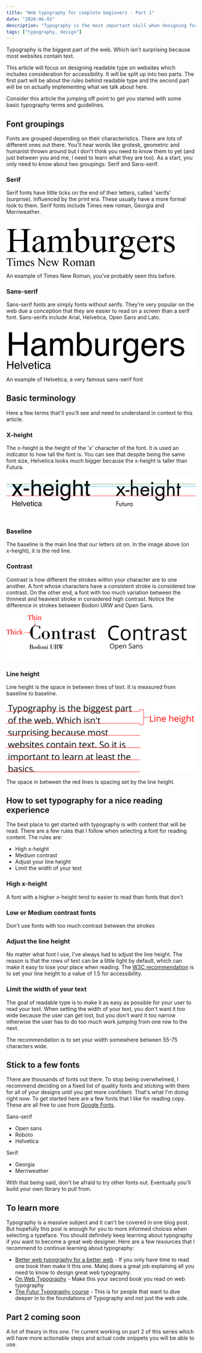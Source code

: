 ```yaml
---
title: "Web typography for complete beginners - Part 1"
date: "2020-06-03"
description: "Typography is the most important skill when designing for the web"
tags: ["typography, design"]
---
```


Typography is the biggest part of the web. Which isn't surprising because most websites contain text.

This article will focus on designing readable type on websites which includes consideration for accessibility. It will be split up into two parts. The first part will be about the rules behind readable type and the second part will be on actually implementing what we talk about here.

Consider this article the jumping off point to get you started with some basic typography terms and guidelines.

## Font groupings

Fonts are grouped depending on their characteristics. There are lots of different ones out there. You'll hear words like grotesk, geometric and humanist thrown around but I don't think you need to know them to yet (and just between you and me, I need to learn what they are too). As a start, you only need to know about two groupings: Serif and Sans-serif.

### Serif

Serif fonts have little ticks on the end of their letters, called 'serifs' (surprise). Influenced by the print era. These usually have a more formal look to them. Serif fonts include Times new roman, Georgia and Merriweather.

![An example of Times New Roman, you've probably seen this before.](serif.jpg)

An example of Times New Roman, you've probably seen this before.

### Sans-serif

Sans-serif fonts are simply fonts without serifs. They're very popular on the web due a conception that they are easier to read on a screen than a serif font. Sans-serifs include Arial, Helvetica, Open Sans and Lato.

![An example of Helvetica, a very famous sans-serif font](sans-serif.jpg)

An example of Helvetica, a very famous sans-serif font

## Basic terminology

Here a few terms that'll you'll see and need to understand in context to this article.

### X-height

The x-height is the height of the 'x' character of the font. It is used an indicator to how tall the font is. You can see that despite being the same font size, Helvetica looks much bigger because the x-height is taller than Futura.

![example of x-height](x-height.jpg)

### Baseline

The baseline is the main line that our letters sit on. In the image above (on x-height), it is the red line.

### Contrast

Contrast is how different the strokes within your character are to one another. A font whose characters have a consistent stroke is considered low contrast. On the other end, a font with too much variation between the thinnest and heaviest stroke in considered high contrast. Notice the difference in strokes between Bodoni URW and Open Sans.

![An example of two fonts (Bodoni and Open Sans) to show contrast.](contrast.jpg)

### Line height

Line height is the space in between lines of text. It is measured from baseline to baseline.

![A paragraph with red lines to show line height](line-height.jpg)

The space in between the red lines is spacing set by the line height.

## How to set typography for a nice reading experience

The best place to get started with typography is with content that will be read. There are a few rules that I follow when selecting a font for reading content. The rules are:

- High x-height
- Medium contrast
- Adjust your line height
- Limit the width of your text

### High x-height

A font with a higher x-height tend to easier to read than fonts that don't

### Low or Medium contrast fonts

Don't use fonts with too much contrast between the strokes

### Adjust the line height

No matter what font I use, I've always had to adjust the line height. The reason is that the rows of text can be a little tight by default, which can make it easy to lose your place when reading. The [W3C recommendation](https://www.w3.org/TR/WCAG21/#visual-presentation) is to set your line height to a value of 1.5 for accessibility.

### Limit the width of your text

The goal of readable type is to make it as easy as possible for your user to read your text. When setting the width of your text, you don't want it too wide because the user can get lost, but you don't want it too narrow otherwise the user has to do too much work jumping from one row to the next.

The recommendation is to set your width somewhere between 55-75 characters wide.

## Stick to a few fonts

There are thousands of fonts out there. To stop being overwhelmed, I recommend deciding on a fixed list of quality fonts and sticking with them for all of your designs until you get more confident. That's what I'm doing right now. To get started here are a few fonts that I like for reading copy. These are all free to use from [Google Fonts](https://fonts.google.com).

Sans-serif

- Open sans
- Roboto
- Helvetica

Serif

- Georgia
- Merriweather

With that being said, don't be afraid to try other fonts out. Eventually you'll build your own library to pull from.

## To learn more

Typography is a massive subject and it can't be covered in one blog post. But hopefully this post is enough for you to more informed choices when selecting a typeface. You should definitely keep learning about typography if you want to become a great web designer. Here are a few resources that I recommend to continue learning about typography:

- [Better web typography for a better web](https://betterwebtype.com/web-typography-book/) - If you only have time to read one book then make it this one. Matej does a great job explaining all you need to know to design great web typography.
- [On Web Typography](https://abookapart.com/products/on-web-typography) - Make this your second book you read on web typography
- [The Futur Typography course](https://thefutur.com/course/typography-01) - This is for people that want to dive deeper in to the foundations of Typography and not just the web side.

## Part 2 coming soon

A lot of theory in this one. I'm current working on part 2 of this series which will have more actionable steps and actual code snippets you will be able to use.

